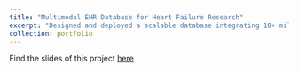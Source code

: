 ```yaml
---
title: "Multimodal EHR Database for Heart Failure Research"
excerpt: "Designed and deployed a scalable database integrating 10+ million records from 40,000+ patients across 31 hospitals. Standardized data across diverse sources to enable real-world evidence studies, creating a generalizable, multi-center database that promotes fair representation across patient populations.<br/>"
collection: portfolio
---
```

 
Find the slides of this project [here](https://drive.google.com/file/d/1Do4IqOk6nxPjoOOQu4iv7Pw0uj6QHs6D/view?usp=sharing)
